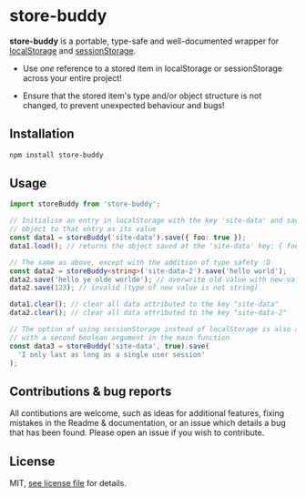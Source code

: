 # store-buddy

**store-buddy** is a portable, type-safe and well-documented wrapper for [localStorage](https://developer.mozilla.org/en-US/docs/Web/API/Window/localStorage) and [sessionStorage](https://developer.mozilla.org/en-US/docs/Web/API/Window/sessionStorage).

- Use _one_ reference to a stored item in localStorage or sessionStorage across your entire project!

- Ensure that the stored item's type and/or object structure is not changed, to prevent unexpected behaviour and bugs!

## Installation

```sh
npm install store-buddy
```

## Usage

```ts
import storeBuddy from 'store-buddy';

// Initialise an entry in localStorage with the key 'site-data' and save an
// object to that entry as its value
const data1 = storeBuddy('site-data').save({ foo: true });
data1.load(); // returns the object saved at the 'site-data' key: { foo: true }

// The same as above, except with the addition of type safety :D
const data2 = storeBuddy<string>('site-data-2').save('hello world');
data2.save('hello ye olde worlde'); // overwrite old value with new value of the same type
data2.save(123); // invalid (type of new value is not string)

data1.clear(); // clear all data attributed to the key "site-data"
data2.clear(); // clear all data attributed to the key "site-data-2"

// The option of using sessionStorage instead of localStorage is also available
// with a second boolean argument in the main function
const data3 = storeBuddy('site-data', true).save(
  'I only last as long as a single user session'
);
```

## Contributions & bug reports

All contibutions are welcome, such as ideas for additional features, fixing mistakes in the Readme & documentation, or an issue which details a bug that has been found. Please open an issue if you wish to contribute.

## License

MIT, [see license file](LICENSE) for details.
